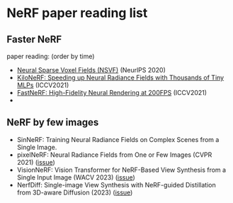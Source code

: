 # NeRF paper reading list

## Faster NeRF

paper reading: (order by time)
- [Neural Sparse Voxel Fields (NSVF)](https://github.com/poetrywanderer/Interpretable-3D-Modeling/issues/7) (NeurlPS 2020)
- [KiloNeRF: Speeding up Neural Radiance Fields with Thousands of Tiny MLPs](https://github.com/poetrywanderer/Interpretable-3D-Modeling/issues/6) (ICCV2021)
- [FastNeRF: High-Fidelity Neural Rendering at 200FPS](https://github.com/poetrywanderer/Interpretable-3D-Modeling/issues/8) (ICCV2021)
- 

## NeRF by few images

- SinNeRF: Training Neural Radiance Fields on Complex Scenes from a Single Image.
- pixelNeRF: Neural Radiance Fields from One or Few Images (CVPR 2021) ([issue](https://github.com/poetrywanderer/Interpretable-3D-Modeling/issues/14))
- VisionNeRF: Vision Transformer for NeRF-Based View Synthesis from a Single Input Image (WACV 2023) ([issue](https://github.com/poetrywanderer/Interpretable-3D-Modeling/issues/15))
- NerfDiff: Single-image View Synthesis with NeRF-guided Distillation from 3D-aware Diffusion (2023) ([issue](https://github.com/poetrywanderer/Interpretable-3D-Modeling/issues/13))

